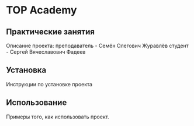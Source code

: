 # TOP Academy

## Практические занятия

Описание проекта: 
    преподаватель - Семён Олегович Журавлёв
    студент - Сергей Вячеславович Фадеев

## Установка

Инструкции по установке проекта

## Использование

Примеры того, как использовать проект.
